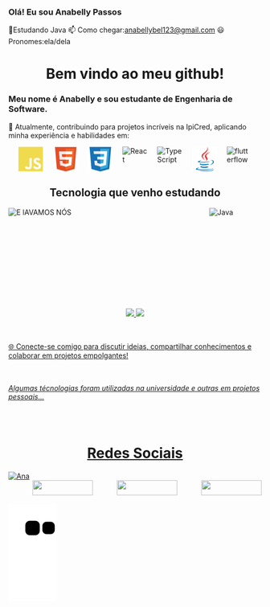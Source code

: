 ### Olá! Eu sou Anabelly Passos
🌱Estudando Java 
📫 Como chegar:anabellybel123@gmail.com
😃Pronomes:ela/dela

<div aling="center">
 <h1 align="center">Bem vindo ao meu github!</h1>
   <h3 aling="center"> Meu nome é Anabelly e sou estudante de Engenharia de Software.</h3>

💼 Atualmente, contribuindo para projetos incríveis na IpiCred, aplicando minha experiência e habilidades em:
<div style="display: flex; flex-wrap: wrap; justify-content: space-evenly; align-items: center;">
  <img src="https://raw.githubusercontent.com/devicons/devicon/master/icons/javascript/javascript-plain.svg" alt="JavaScript" title="JavaScript" width="50" height="50" />
  <img src="https://raw.githubusercontent.com/devicons/devicon/master/icons/html5/html5-original.svg" alt="HTML5" title="HTML5" width="50" height="50" />
  <img src="https://raw.githubusercontent.com/devicons/devicon/master/icons/css3/css3-original.svg" alt="CSS3" title="CSS3" width="50" height="50" />
  <img src="https://upload.wikimedia.org/wikipedia/commons/a/a7/React-icon.svg" alt="React" title="React" width="50" height="50" />
  <img src="https://upload.wikimedia.org/wikipedia/commons/4/4c/Typescript_logo_2020.svg" alt="TypeScript" title="TypeScript" width="50" height="50" />
   <img src="https://raw.githubusercontent.com/devicons/devicon/master/icons/java/java-original.svg" alt="Java" title="Java" width="50" height="50" />
  <img src="https://play-lh.googleusercontent.com/Hutx6i_xfjnI9kHR0cB9sa2lRG5-aD-YTGvv21DaP27z_xH5Q9a0HDQH-Hcs_Nh2hYo=w240-h480-rw" alt="flutterflow" title="flutterflow" width="50" height="50" />
</div>

        
   <h2 align="center">Tecnologia que venho estudando</h2>
   


 <div style="display: flex; justify-content: space-between; align-items: center;">

  <img align="center" alt="E lAVAMOS NÓS" height="200" width="400" src="https://res.cloudinary.com/practicaldev/image/fetch/s--on5plZ8s--/c_limit%2Cf_auto%2Cfl_progressive%2Cq_66%2Cw_800/https://dev-to-uploads.s3.amazonaws.com/uploads/articles/xjymr715t5l4m0ez9umb.gif">

  <img alt="Java" height="200" width="200" src="https://upload.wikimedia.org/wikipedia/pt/3/30/Java_programming_language_logo.svg">


</br>
</br>


</div>

<div align="center">
  <a href="https://github.com/anabellypassos">
   <img height="150em" src="https://github-readme-stats.vercel.app/api?username=anabellypassos&show_icons=true&theme=omni&include_all_commits=true&count_private=true"/>
  <img height="150em" src="https://github-readme-stats.vercel.app/api/top-langs/?username=anabellypassos&layout=compact&langs_count=7&theme=omni"/>
</div>

</br>
</br>

🌐 Conecte-se comigo para discutir ideias, compartilhar conhecimentos e colaborar em projetos empolgantes!

</br>
</br>
  <i align="center" >Algumas técnologias foram utilizadas na universidade e outras em projetos pessoais...</i>
   
  <br><br>
  



 <h1 align="center">Redes Sociais</h1>
    <img align="center" alt="Ana" heidth="200" width="400" src="https://cdn.picrew.me/shareImg/org/202403/2003689_TxLFxYgh.png">
<div style="display: flex; justify-content: space-between; align-items: center;">
  <a href="https://instagram.com/anabelly_dev" target="_blank">
    <img src="https://img.shields.io/badge/-Instagram-%23E4405F?style=for-the-badge&logo=instagram&logoColor=white" width="120" height="30" />
  </a>
  <a href="mailto:anabelly123@gmail.com" target="_blank">
    <img src="https://img.shields.io/badge/-Gmail-%23333?style=for-the-badge&logo=gmail&logoColor=white" width="120" height="30" />
  </a>
  <a href="https://www.linkedin.com/in/anabelly-passos-a4b44623b/" target="_blank">
    <img src="https://img.shields.io/badge/-LinkedIn-%230077B5?style=for-the-badge&logo=linkedin&logoColor=white" width="120" height="30" />
  </a>
</div>

</div>

![snake gif](https://github.com/anabellypassos/anabellypassos/blob/output/github-contribution-grid-snake.svg)
  
##
